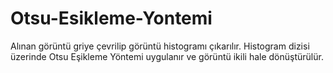 # Otsu-Esikleme-Yontemi
Alınan görüntü griye çevrilip görüntü histogramı çıkarılır. Histogram dizisi üzerinde Otsu Eşikleme Yöntemi uygulanır ve görüntü ikili hale dönüştürülür.
